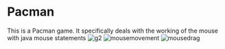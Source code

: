 # Pacman
This is a Pacman game. It specifically deals with the working of the mouse with java mouse statements
![g2](https://cloud.githubusercontent.com/assets/18600300/16445959/d4d02d8c-3e02-11e6-82f9-b4790503ed5e.png)
![mousemovement](https://cloud.githubusercontent.com/assets/18600300/16445967/dea78148-3e02-11e6-9715-692b6825bb4d.png)
![mousedrag](https://cloud.githubusercontent.com/assets/18600300/16446087/78f64de2-3e03-11e6-9dc0-8de3c9cd195f.png)
